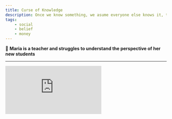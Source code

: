 ```yaml
---
title: Curse of Knowledge
description: Once we know something, we asume everyone else knows it, too.
tags: 
    - social
    - belief
    - money
---
```


💬  **Maria is a teacher and struggles to understand the perspective of her new students**

---

<iframe class="w-full aspect-video" src="https://www.youtube.com/embed/JOuCP_7Rsa0" title="YouTube video player" frameborder="0" allow="accelerometer; autoplay; clipboard-write; encrypted-media; gyroscope; picture-in-picture" allowfullscreen></iframe>
